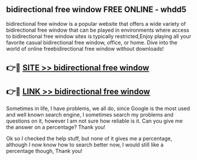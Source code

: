 ## bidirectional free window FREE ONLINE - whdd5

bidirectional free window is a popular website that offers a wide variety of bidirectional free window that can be played in environments where access to bidirectional free window sites is typically restricted,Enjoy playing all your favorite casual bidirectional free window, office, or home. Dive into the world of online freebidirectional free window without downloads!

## 👉🔴 [SITE >> bidirectional free window](http://news.freeplayer.one?title=bidirectional_free_window&ref=FRRE)

## 👉🔴 [LINK >> bidirectional free window](http://news.freeplayer.one?title=bidirectional_free_window&ref=FREE)

Sometimes in life, I have problems, we all do, since Google is the most used and well known search engine, I sometimes search my problems and questions on it, however I am not sure how reliable is it. Can you give me the answer on a percentage? Thank you!

Ok so I checked the help stuff, but none of it gives me a percentage, although I now know how to search better now, I would still like a percentage though, Thank you!